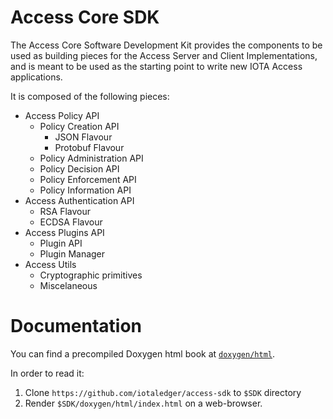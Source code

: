 # Access Core SDK

The Access Core Software Development Kit provides the  components to be used as  building pieces for the Access Server and Client Implementations, and is meant to be used as the starting point to write new IOTA Access applications.

It is composed of the following pieces:
- Access Policy API
    * Policy Creation API
        * JSON Flavour
        * Protobuf Flavour
    * Policy Administration API
    * Policy Decision API
    * Policy Enforcement API
    * Policy Information API
- Access Authentication API
    * RSA Flavour
    * ECDSA Flavour
- Access Plugins API
    * Plugin API
    * Plugin Manager
- Access Utils
    * Cryptographic primitives
    * Miscelaneous

# Documentation
You can find a precompiled Doxygen html book at [`doxygen/html`](https://github.com/iotaledger/access-sdk/tree/master/doxygen/html).

In order to read it:
1. Clone `https://github.com/iotaledger/access-sdk` to `$SDK` directory
1. Render `$SDK/doxygen/html/index.html` on a web-browser.
